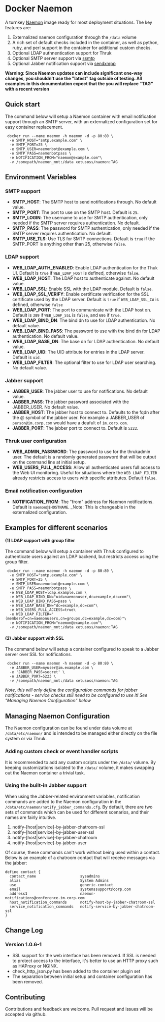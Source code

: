 # Docker Naemon

A turnkey [Naemon](http://www.naemon.org) image ready for most deployment situations. The key features are:

1. Externalized naemon configuration through the `/data` volume
2. A rich set of default checks included in the container, as well as python, ruby, and perl support in the container for additional custom checks.
3. Optional LDAP authnentication support for Thruk
4. Optional SMTP server support via [ssmtp](https://wiki.archlinux.org/index.php/SSMTP)
5. Optional Jabber notification support via [sendxmpp](http://sendxmpp.hostname.sk)

__Warning: Since Naemon updates can include significant one-way changes, you shouldn't use the "latest" tag outside of testing. All examples in this documentation expect that the you will replace "TAG" with a recent version__

## Quick start

The command below will setup a Naemon container with email notification support through an SMTP server, with an externalized configuration set for easy container replacement.

```
 docker run --name naemon -h naemon -d -p 80:80 \
  -e SMTP_HOST="smtp.example.com" \
  -e SMTP_PORT=25 \
  -e SMTP_USER=naemonbot@example.com \
  -e SMTP_PASS=naemonbotpass \
  -e NOTIFICATION_FROM="naemon@example.com"\
  -v /somepath/naemon_mnt:/data xetusoss/naemon:TAG
```

## Environment Variables

### SMTP support
* __SMTP_HOST__: The SMTP host to send notifications through. No default value.
* __SMTP_PORT__: The port to use on the SMTP host. Default is `25`.
* __SMTP_LOGIN__: The username to use for SMTP authentication, only needed if the SMTP server requires authentication. No default.
* __SMTP_PASS__: The password for SMTP authentication, only needed if the SMTP server requires authentication. No default.
* __SMTP_USE_TLS__: Use TLS for SMTP connections. Default is `true` if the SMTP_PORT is anything other than 25, otherwise `false`.

### LDAP support
* __WEB_LDAP_AUTH_ENABLED__: Enable LDAP authentication for the Thuk UI. Default is `true` if `WEB_LDAP_HOST` is defined, otherwise `false`.
* __WEB_LDAP_HOST__: The LDAP host to authenticate against. No default value.
* __WEB_LDAP_SSL__: Enable SSL with the LDAP module. Default is `false`.
* __WEB_LDAP_SSL_VERIFY__: Enable certificate verification for the SSL certificate used by the LDAP server. Default is `true` if `WEB_LDAP_SSL_CA` is defined, otherwise `false`
* __WEB_LDAP_PORT__: The port to communicate with the LDAP host on. Default is `389` if `WEB_LDAP_SSL` is `false`, and `686` if `true`.
* __WEB_LDAP_BIND_DN__: The bind dn to use for LDAP authentication. No default value.
* __WEB_LDAP_BIND_PASS__: The password to use with the bind dn for LDAP authentication. No default value.
* __WEB_LDAP_BASE_DN__: The base dn for LDAP authentication. No default value.
* __WEB_LDAP_UID__: The UID attribute for entries in the LDAP server. Default is `uid`.
* __WEB_LDAP_FILTER__: The optional filter to use for LDAP user searching. No default value.

### Jabber support
* __JABBER_USER__: The jabber user to use for notifications. No default value.
* __JABBER_PASS__: The jabber password associated with the JABBER_USER. No default value.
* __JABBER_HOST__: The jabber host to connect to. Defaults to the fqdn after the @ symbol of the jabber user. For example a JABBER_USER of `person@im.corp.com` would have a deafult of `im.corp.com`.
* __JABBER_PORT__: The jabber port to connect to. Default is `5222`.

### Thruk user configuration
* __WEB_ADMIN_PASSWORD__: The password to use for the thrukadmin user. The default is a randomly generated password that will be output on the command line at initial setup.
* __WEB_USERS_FULL_ACCESS__: Allow all authenticated users full access to the Web UI monitoring. Useful for situations where the `WEB_LDAP_FILTER` already restricts access to users with specific attributes. Default `false`.

### Email notification configuration
* __NOTIFICATION_FROM__: The "from" address for Naemon notifications. Default is `naemon@$HOSTNAME`. _Note: This is changeable in the externalized configuration.

## Examples for different scenarios

#### (1) LDAP support with group filter

The command below will setup a container with Thruk configured to authenticate users against an LDAP backend, but restricts access using the group filter.

```
 docker run --name naemon -h naemon -d -p 80:80 \
  -e SMTP_HOST="smtp.example.com" \
  -e SMTP_PORT=25 \
  -e SMTP_USER=naemonbot@example.com \
  -e SMTP_PASS=naemonbotpass \
  -e WEB_LDAP_HOST=ldap.example.com \
  -e WEB_LDAP_BIND_DN="uid=naemonuser,dc=example,dc=com"\
  -e WEB_LDAP_BIND_PASS=pass \
  -e WEB_LDAP_BASE_DN="dc=example,dc=com"\
  -e WEB_USERS_FULL_ACCESS=true\
  -e WEB_LDAP_FILTER="(memberof=cn=naemonusers,cn=groups,dc=example,dc=com)"\
  -e NOTIFICATION_FROM="naemon@example.com"\
  -v /somepath/naemon_mnt:/data xetusoss/naemon:TAG
```

#### (2) Jabber support with SSL

The command below will setup a container configured to speak to a Jabber server over SSL for notifications.

```
 docker run --name naemon -h naemon -d -p 80:80 \
  -e JABBER_USER=myuser@im.example.com \
  -e 'JABBER_PASS=secret' \
  -e JABBER_PORT=5223 \
  -v /somepath/naemon_mnt:/data xetusoss/naemon:TAG
```

_Note, this will only define the configuration commands for jabber notifications - service checks still need to be configured to use it! See "Managing Naemon Configuration" below_

## Managing Naemon Configuration

The Naemon configuration can be found under data volume at `/data/etc/naemon/` and is intended to be managed either directly on the file system or via Thruk.

### Adding custom check or event handler scripts

It is recommended to add any custom scripts under the `/data/` volume. By keeping customizations isolated to the `/data/` volume, it makes swapping out the Naemon container a trivial task.

### Using the built-in Jabber support

When using the Jabber-related environment variables, notification commands are added to the Naemon configuration in the `/data/etc/naemon/notify_jabber_commands.cfg`. By default, there are two sets of commands which can be used for different scenarios, and their names are fairly intuitive. 

1. notify-[host|service]-by-jabber-chatroom-ssl
2. notify-[host|service]-by-jabber-user-ssl
3. notify-[host|service]-by-jabber-chatroom
4. notify-[host|service]-by-jabber-user

Of course, these commands can't work without being used within a contact. Below is an example of a chatroom contact that will receive messages via the jabber:

```
define contact {
  contact_name                    sysadmins
  alias                           System Admins
  use                             generic-contact
  email                           systemssupport@corp.com
  address1	                      naemon-notifications@conference.im.corp.com
  host_notification_commands      notify-host-by-jabber-chatroom-ssl
  service_notification_commands   notify-service-by-jabber-chatroom-ssl
}

```

## Change Log

### Version 1.0.6-1

* SSL support for the web interface has been removed. If SSL is needed to protect access to the interface, it's better to use an HTTP proxy such as HAProxy or NGINX.
* check_http_json.py has been added to the container plugin set
* The separation between initial setup and container configuration has been removed. 

## Contributing

Contributions and feedback are welcome. Pull request and issues will be accepted via github.